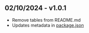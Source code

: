 ## 02/10/2024 - v1.0.1

- Remove tables from README.md
- Updates metadata in [package.json](package.json)
